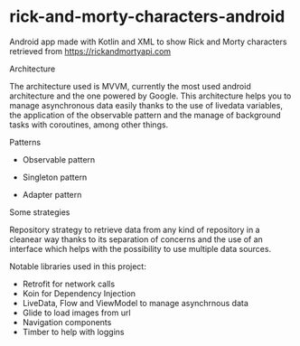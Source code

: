 # rick-and-morty-characters-android
Android app made with Kotlin and XML to show Rick and Morty characters retrieved from https://rickandmortyapi.com


Architecture

The architecture used is MVVM, currently the most used android architecture and the one powered by Google.
This architecture helps you to manage asynchronous data easily thanks to the use of livedata variables, the application of the observable pattern and the manage 
of background tasks with coroutines, among other things.

Patterns

- Observable pattern

- Singleton pattern

- Adapter pattern

Some strategies

Repository strategy to retrieve data from any kind of repository in a cleanear way thanks to its separation of concerns and the use of an interface which helps with the possibility to use multiple data sources. 


Notable libraries used in this project:
- Retrofit for network calls
- Koin for Dependency Injection
- LiveData, Flow and ViewModel  to manage asynchrnous data
- Glide to load images from url
- Navigation components
- Timber to help with loggins

